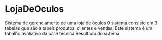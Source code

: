 # LojaDeOculos
Sistema de gerenciamento de uma loja de óculos
O sistema consiste em 3 tabelas que são a tabela produtos, clientes e vendas. Este sistema é um tabalho avaliativo da base técnica 
Resultado do sistema
